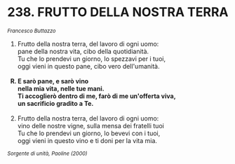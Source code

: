 # 238. FRUTTO DELLA NOSTRA TERRA

<sub><i>Francesco Buttazzo</i></sub>
<ol>
	<li>Frutto della nostra terra, del lavoro di ogni uomo:<br>
		pane della nostra vita, cibo della quotidianità.<br>
		Tu che lo prendevi un giorno, lo spezzavi per i tuoi,<br>
		oggi vieni in questo pane, cibo vero dell'umanità.</li><br>
	<b><li type="A" value="18">E sarò pane, e sarò vino<br>
		nella mia vita, nelle tue mani.<br>
		Ti accoglierò dentro di me, farò di me un'offerta viva,<br>
		un sacrificio gradito a Te.</li></b><br>
	<li value="2">Frutto della nostra terra, del lavoro di ogni uomo:<br>
		vino delle nostre vigne, sulla mensa dei fratelli tuoi<br>
		Tu che lo prendevi un giorno, lo bevevi con i tuoi,<br>
		oggi vieni in questo vino e ti doni per la vita mia.</li>
</ol>
<sub><i>Sorgente di unità, Paoline (2000)</i></sub>
